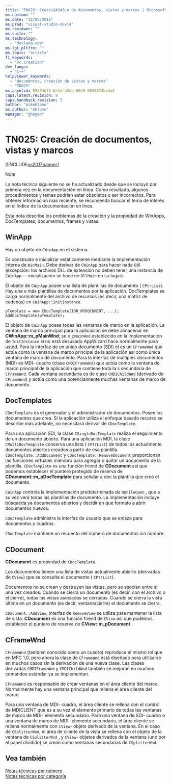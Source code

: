 ```yaml
---
title: "TN025: Creaci&#243;n de documentos, vistas y marcos | Microsoft Docs"
ms.custom: ""
ms.date: "12/05/2016"
ms.prod: "visual-studio-dev14"
ms.reviewer: ""
ms.suite: ""
ms.technology: 
  - "devlang-cpp"
ms.tgt_pltfrm: ""
ms.topic: "article"
f1_keywords: 
  - "vc.creation"
dev_langs: 
  - "C++"
helpviewer_keywords: 
  - "documentos, creación de vistas y marcos"
  - "TN025"
ms.assetid: 09254d72-6e1d-43db-80e9-693887dbeda2
caps.latest.revision: 9
caps.handback.revision: 5
author: "mikeblome"
ms.author: "mblome"
manager: "ghogen"
---
```

# TN025: Creaci&#243;n de documentos, vistas y marcos
[!INCLUDE[vs2017banner](../assembler/inline/includes/vs2017banner.md)]

> [!NOTE]
>  La nota técnica siguiente no se ha actualizado desde que se incluyó por primera vez en la documentación en línea.  Como resultado, algunos procedimientos y temas podrían estar obsoletos o ser incorrectos.  Para obtener información más reciente, se recomienda buscar el tema de interés en el índice de la documentación en línea.  
  
 Esta nota describe los problemas de la creación y la propiedad de WinApps, DocTemplates, documentos, frames y vistas.  
  
## WinApp  
 Hay un objeto de `CWinApp` en el sistema.  
  
 Es construido e inicializar estáticamente mediante la implementación interna de `WinMain`.  Debe derivar de `CWinApp` para hacer nada útil \(excepción: los archivos DLL de extensión no deben tener una instancia de `CWinApp` — inicialización se hace en `DllMain` en su lugar\).  
  
 El objeto de `CWinApp` posee una lista de plantillas de documento \( `CPtrList`\).  Hay una o más plantillas de documentos por la aplicación.  DocTemplates se carga normalmente del archivo de recursos \(es decir, una matriz de cadenas\) en `CWinApp::InitInstance`.  
  
```  
pTemplate = new CDocTemplate(IDR_MYDOCUMENT, ...);  
AddDocTemplate(pTemplate);  
```  
  
 El objeto de `CWinApp` posee todas las ventanas de marco en la aplicación.  La ventana de marco principal para la aplicación se debe almacenar en **CWinApp::m\_pMainWnd**; se `m_pMainWnd` establecido en la implementación de `InitInstance` si no está desusado AppWizard hace normalmente para usted.  Para la interfaz de un único documento \(SDI\) el es un `CFrameWnd` que actúa como la ventana de marco principal de la aplicación así como única ventana de marco de documento.  Para la interfaz de múltiples documentos \(MDI\) es MDI\- cuadro \(clase `CMDIFrameWnd`\) que actúa como la ventana de marco principal de la aplicación que contiene toda la s secundaria de `CFrameWnd`.  Cada ventana secundaria es de clase `CMDIChildWnd` \(derivado de `CFrameWnd`\) y actúa como una potencialmente muchas ventanas de marco de documento.  
  
## DocTemplates  
 `CDocTemplate` es el generador y el administrador de documentos.  Posee los documentos que crea.  Si la aplicación utiliza el enfoque basado recurso se describe más adelante, no necesitará derivar de `CDocTemplate`.  
  
 Para una aplicación SDI, la clase `CSingleDocTemplate` realiza el seguimiento de un documento abierto.  Para una aplicación MDI, la clase `CMultiDocTemplate` conserva una lista \( `CPtrList`\) de todos los actualmente documentos abiertos creados a partir de esa plantilla.  `CDocTemplate::AddDocument` y `CDocTemplate::RemoveDocument` proporcionan las funciones virtuales miembro para agregar o quitar un documento de la plantilla.  `CDocTemplate` es una función friend de **CDocument** así que podemos establecer el puntero protegido de reserva de **CDocument::m\_pDocTemplate** para señalar a doc la plantilla que creó el documento.  
  
 `CWinApp` controla la implementación predeterminada de `OnFileOpen` , que a su vez verá todas las plantillas de documento.  La implementación incluye búsqueda ya documentos abiertos y decidir en qué formato a abrir documentos nuevos.  
  
 `CDocTemplate` administra la interfaz de usuario que se enlaza para documentos y cuadros.  
  
 `CDocTemplate` mantiene un recuento del número de documentos sin nombre.  
  
## CDocument  
 **CDocument** es propiedad de `CDocTemplate`.  
  
 Los documentos tienen una lista de vistas actualmente abierto \(derivadas de `CView`\) que se consulta el documento \( `CPtrList`\).  
  
 Documentos no se crean y destruyen las vistas, pero se asocian entre sí una vez creados.  Cuando se cierra un documento \(es decir, con el archivo o el cierre\), todas las vistas asociadas se cerradas.  Cuando se cierra la vista última en un documento \(es decir, ventana\/cierre\) el documento se cierra.  
  
 `CDocument::AddView`, interfaz de `RemoveView` se utiliza para mantener la lista de vista.  **CDocument** es una función friend de `CView` así que podemos establecer el puntero de reserva de **CView::m\_pDocument** .  
  
## CFrameWnd  
 `CFrameWnd` \(también conocido como un cuadro\) reproduce el mismo rol que en MFC 1,0, pero ahora la clase de `CFrameWnd` está diseñado para utilizarse en muchos casos sin la derivación de una nueva clase.  Las clases derivadas `CMDIFrameWnd` y `CMDIChildWnd` también se mejoran en muchos comandos estándar ya se implementan.  
  
 `CFrameWnd` es responsable de crear ventanas en el área cliente del marco.  Normalmente hay una ventana principal que rellena el área cliente del marco.  
  
 Para una ventana de MDI\- cuadro, el área cliente se rellena con el control de MDICLIENT que es a su vez el elemento primario de todas las ventanas de marco de MDI\- elemento secundario.  Para una ventana de SDI\- cuadro o una ventana de marco de MDI\- elemento secundario, el área cliente se rellena normalmente con `CView`\- objeto derivado de la ventana.  En el caso de `CSplitterWnd`, el área de cliente de la vista se rellena con el objeto de la ventana de `CSplitterWnd` , y `CView`\- objetos derivados de la ventana \(uno por el panel dividido\) se crean como ventanas secundarias de `CSplitterWnd`.  
  
## Vea también  
 [Notas técnicas por número](../mfc/technical-notes-by-number.md)   
 [Notas técnicas por categoría](../mfc/technical-notes-by-category.md)